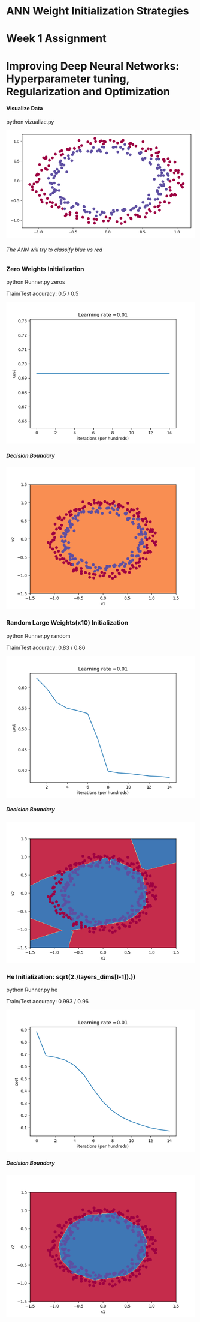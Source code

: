 # ANN Weight Initialization Strategies
# Week 1 Assignment  
# Improving Deep Neural Networks: Hyperparameter tuning, Regularization and Optimization   

#### Visualize Data
python vizualize.py  

![Learning Curve](plots/vis_data.png)

###### The ANN will try to classify blue vs red

 
### Zero Weights Initialization 
python Runner.py zeros  

Train/Test accuracy: 0.5 / 0.5  

![Learning Curve](plots/learning_curve_zeros.png)  

##### Decision Boundary
![Learning Curve](plots/decision_boundary_zero.png) 

### Random Large Weights(x10) Initialization 
python Runner.py random  

Train/Test accuracy: 0.83 / 0.86  

![Learning Curve](plots/learning_curve_random.png)  

##### Decision Boundary
![Learning Curve](plots/decision_boundary_random.png) 


### He Initialization: sqrt(2./layers_dims[l-1]).)) 
python Runner.py he  

Train/Test accuracy: 0.993 / 0.96  

![Learning Curve](plots/learning_curve_random_he.png)  

##### Decision Boundary
![Learning Curve](plots/decision_boundary_he.png) 
